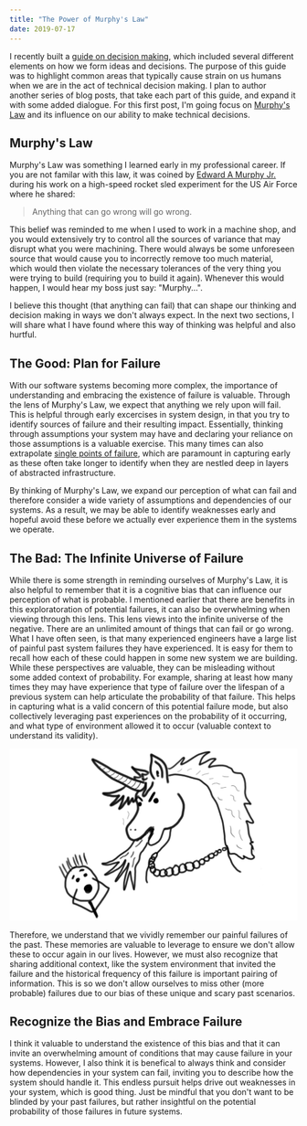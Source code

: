 ```yaml
---
title: "The Power of Murphy's Law"
date: 2019-07-17
---
```


I recently built a [guide on decision making](/guides#decisions-the-pursuit-of-options), which included several different elements on how we form ideas and decisions. The purpose of this guide was to highlight common areas that typically cause strain on us humans when we are in the act of technical decision making. I plan to author another series of blog posts, that take each part of this guide, and expand it with some added dialogue. For this first post, I'm going focus on [Murphy's Law](https://en.wikipedia.org/wiki/Murphy%27s_law) and its influence on our ability to make technical decisions.

## Murphy's Law

Murphy's Law was something I learned early in my professional career. If you are not familar with this law, it was coined by [Edward A Murphy Jr.](https://en.wikipedia.org/wiki/Edward_A._Murphy_Jr) during his work on a high-speed rocket sled experiment for the US Air Force where he shared:

> Anything that can go wrong will go wrong.

This belief was reminded to me when I used to work in a machine shop, and you would extensively try to control all the sources of variance that may disrupt what you were machining. There would always be some unforeseen source that would cause you to incorrectly remove too much material, which would then violate the necessary tolerances of the very thing you were trying to build (requiring you to build it again). Whenever this would happen, I would hear my boss just say: "Murphy...".

I believe this thought (that anything can fail) that can shape our thinking and decision making in ways we don't always expect. In the next two sections, I will share what I have found where this way of thinking was helpful and also hurtful.

## The Good: Plan for Failure

With our software systems becoming more complex, the importance of understanding and embracing the existence of failure is valuable. Through the lens of Murphy's Law, we expect that anything we rely upon will fail. This is helpful through early excercises in system design, in that you try to identify sources of failure and their resulting impact. Essentially, thinking through assumptions your system may have and declaring your reliance on those assumptions is a valuable exercise. This many times can also extrapolate [single points of failure](https://en.wikipedia.org/wiki/Single_point_of_failure), which are paramount in capturing early as these often take longer to identify when they are nestled deep in layers of abstracted infrastructure.

By thinking of Murphy's Law, we expand our perception of what can fail and therefore consider a wide variety of assumptions and dependencies of our systems. As a result, we may be able to identify weaknesses early and hopeful avoid these before we actually ever experience them in the systems we operate.

## The Bad: The Infinite Universe of Failure

While there is some strength in reminding ourselves of Murphy's Law, it is also helpful to remember that it is a cognitive bias that can influence our perception of what is probable. I mentioned earlier that there are benefits in this exploratoration of potential failures, it can also be overwhelming when viewing through this lens. This lens views into the infinite universe of the negative. There are an unlimited amount of things that can fail or go wrong. What I have often seen, is that many experienced engineers have a large list of painful past system failures they have experienced. It is easy for them to recall how each of these could happen in some new system we are building. While these perspectives are valuable, they can be misleading without some added context of probability. For example, sharing at least how many times they may have experience that type of failure over the lifespan of a previous system can help articulate the probability of that failure. This helps in capturing what is a valid concern of this potential failure mode, but also collectively leveraging past experiences on the probability of it occurring, and what type of environment allowed it to occur (valuable context to understand its validity).

![Murphy's Law](/img/murphys-law.png)

Therefore, we understand that we vividly remember our painful failures of the past. These memories are valuable to leverage to ensure we don't allow these to occur again in our lives. However, we must also recognize that sharing additional context, like the system environment that invited the failure and the historical frequency of this failure is important pairing of information. This is so we don't allow ourselves to miss other (more probable) failures due to our bias of these unique and scary past scenarios.

## Recognize the Bias and Embrace Failure

I think it valuable to understand the existence of this bias and that it can invite an overwhelming amount of conditions that may cause failure in your systems. However, I also think it is benefical to always think and consider how dependencies in your system can fail, inviting you to describe how the system should handle it. This endless pursuit helps drive out weaknesses in your system, which is good thing. Just be mindful that you don't want to be blinded by your past failures, but rather insightful on the potential probability of those failures in future systems.